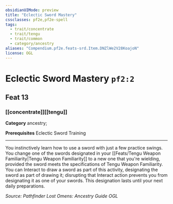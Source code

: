 ```yaml
---
obsidianUIMode: preview
title: "Eclectic Sword Mastery"
cssclasses: pf2e,pf2e-spell
tags:
  - trait/concentrate
  - trait/tengu
  - trait/common
  - category/ancestry
aliases: "Compendium.pf2e.feats-srd.Item.DNZlWe2V28KoajoN"
license: OGL
---
```

# Eclectic Sword Mastery `pf2:2`
## Feat 13
### [[concentrate]][[tengu]]

**Category** ancestry; 



**Prerequisites** Eclectic Sword Training
* * *
You instinctively learn how to use a sword with just a few practice swings. You change one of the swords designated in your [[Feats/Tengu Weapon Familiarity|Tengu Weapon Familiarity]] to a new one that you're wielding, provided the sword meets the specifications of Tengu Weapon Familiarity. You can Interact to draw a sword as part of this activity, designating the sword as part of drawing it; disrupting that Interact action prevents you from designating it as one of your swords. This designation lasts until your next daily preparations.

*Source: Pathfinder Lost Omens: Ancestry Guide*
*OGL*